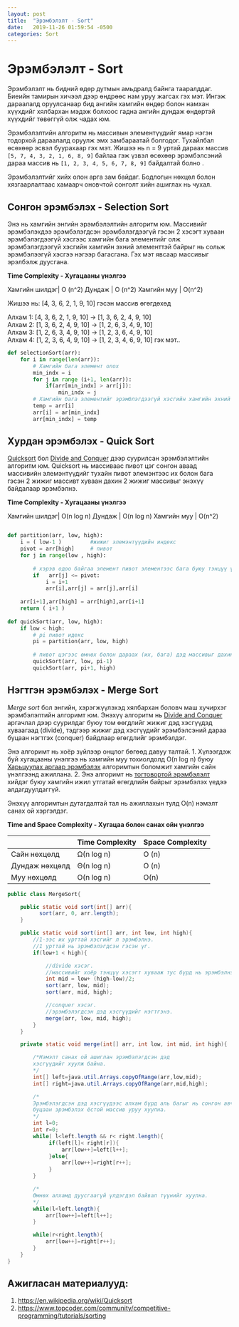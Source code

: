 ```yaml
---
layout: post
title:  "Эрэмбэлэлт - Sort"
date:   2019-11-26 01:59:54 -0500
categories: Sort
---
```

# **Эрэмбэлэлт - Sort**

Эрэмбэлэлт нь бидний өдөр дутмын амьдралд байнга тааралддаг. Биеийн тамирын хичээл дээр өндрөөс нам уруу жагсах гэх мэт. Ингэж дараалалд оруулсанаар бид ангийн хамгийн өндөр болон намхан хүүхдийг хялбархан мэдэж болхоос гадна ангийн дундаж өндөртэй хүүхдийг төвөггүй олж чадах юм.

Эрэмбэлэлтийн алгоритм нь массивын элементүүдийг ямар нэгэн тодорхой дараалалд оруулж эмх замбараатай болгодог. Тухайлбал өсөхөөр эсвэл буурахаар гэх мэт. Жишээ нь n = 9  уртай дараах массив  `[5, 7, 4, 3, 2, 1, 6, 8, 9]` байлаа гэж үзвэл өсөхөөр эрэмбэлсэний дараа массив нь `[1, 2, 3, 4, 5, 6, 7, 8, 9]` байдалтай болно . 

Эрэмбэлэлтийг хийх олон арга зам байдаг. Бодлогын нөхцөл болон хязгаарлалтаас хамаарч оновчтой сонголт хийн ашиглах нь чухал. 

## **Сонгон эрэмбэлэх - Selection Sort**

Энэ нь хамгийн энгийн эрэмбэлэлтийн алгоритм юм. Массивийг эрэмбэлэхдээ эрэмбэлэгдсэн эрэмбэлэгдээгүй гэсэн 2 хэсэгт хуваан эрэмбэлэгдээгүй хэсгээс хамгийн бага элементийг олж эрэмбэлэгдээгүй хэсгийн хамгийн эхний элементтэй байрыг нь сольж эрэмбэлээгүй хэсгээ нэгээр багасгана. Гэх мэт явсаар массивыг эрэлбэлж дуусгана. 

**Time Complexity -  Хугацааны үнэлгээ**

Хамгийн шилдэг| O (n^2)
Дундаж | O (n^2)
Хамгийн муу | O(n^2)

Жишээ нь: [4, 3, 6, 2, 1, 9, 10] гэсэн массив өгөгдөхөд

Алхам 1: [4, 3, 6, 2, 1, 9, 10] -> [1, 3, 6, 2, 4, 9, 10]\
Алхам 2: [1, 3, 6, 2, 4, 9, 10] -> [1, 2, 6, 3, 4, 9, 10]\
Алхам 3: [1, 2, 6, 3, 4, 9, 10] -> [1, 2, 3, 6, 4, 9, 10]\
Алхам 4: [1, 2, 3, 6, 4, 9, 10] -> [1, 2, 3, 4, 6, 9, 10] гэх мэт.. 


```python
def selectionSort(arr): 
    for i in range(len(arr)):
        # Хамгийн бага элемент олох
    	min_indx = i
    	for j in range (i+1, len(arr)):
    		if(arr[min_indx] > arr[j]):
    			min_indx = j
        # Хамгийн бага элементийг эрэмблэгдээгүй хэсгийн хамгийн эхний элементтэй байрыг солино
    	temp = arr[i]
    	arr[i] = ar[min_indx]
    	arr[min_indx] = temp
```

## **Хурдан эрэмбэлэх - Quick Sort**

[Quicksort][Quicksort] бол [Divide and Conquer][Divide and Conquer] дээр суурилсан эрэмбэлэлтийн алгоритм юм.  Quicksort нь массиваас пивот цэг сонгон аваад массивийн элемэнтүүдийг тухайн пивот элемэнтээс их болон бага гэсэн 2 жижиг массивт хуваан дахин 2 жижиг массивыг энэхүү байдалаар эрэмбэлнэ. 

**Time Complexity -  Хугацааны үнэлгээ**

Хамгийн шилдэг| O(n log n)
Дундаж | O(n log n)
Хамгийн муу | O(n^2)

```python

def partition(arr, low, high): 
    i = ( low-1 )         #жижиг элемэнтүүдийн индекс
    pivot = arr[high]     # пивот 
    for j in range(low , high): 
  
        # хэрэв одоо байгаа элемент пивот элементээс бага буюу тэнцүү үед
        if   arr[j] <= pivot: 
            i = i+1 
            arr[i],arr[j] = arr[j],arr[i] 
  
    arr[i+1],arr[high] = arr[high],arr[i+1] 
    return ( i+1 ) 
  
def quickSort(arr, low, high): 
    if low < high: 
        # pi пивот идекс 
        pi = partition(arr, low, high) 
 
        # пивот цэгээс өмнөх болон дараах (их, бага) дэд массивыг дахин эрэмбэлэх
        quickSort(arr, low, pi-1) 
        quickSort(arr, pi+1, high) 
```

## **Нэгтгэн эрэмбэлэх - Merge Sort**
*Merge sort* бол энгийн, хэрэгжүүлэхэд хялбархан боловч маш хучирхэг эрэмбэлэлтийн алгоримт юм. Энэхүү алгоритм нь [Divide and Conquer][Divide and Conquer] аргачлал дээр суурилдаг буюу том өөгдлийг жижиг дэд хэсгүүдэд хуваагаад (divide), тэдгээр жижиг дэд хэсгүүдийг эрэмбэлсэний дараа буцаан нэгтгэх (conquer) байдлаар өгөгдлийг эрэмбэлдэг. 

Энэ алгоримт нь хоёр зүйлээр онцлог бөгөөд давуу талтай. 1. Хүлээгдэж буй хугацааны үнэлгээ нь хамгийн муу тохиолдолд O(n log n) буюу [Харьцуулах аргаар эрэмбэлэх](https://en.wikipedia.org/wiki/Comparison_sort) алгоримтын боломжит хамгийн сайн үнэлгээнд ажиллана. 2. Энэ алгоримт нь [тогтовортой эрэмбэлэлт](https://en.wikipedia.org/wiki/Sorting_algorithm#Stability) хийдэг буюу хамгийн ижил утгатай өгөгдлийн байрыг эрэмбэлэх үедээ алдагдуулдаггүй. 

Энэхүү алгоримтын дутагдалтай тал нь ажиллахын тулд O(n) нэмэлт санах ой хэргэлдэг.

**Time and Space Complexity -  Хугацаа болон санах ойн үнэлгээ**

|   | Time Complexity  | Space Complexity  |
|---|---|---|
| Сайн нөхцөлд  | Ω(n log n)  |  O (n) |
| Дундаж нөхцөлд | Θ(n log n)  | O (n) |
| Муу нөхцөлд  |  O(n log n) |  O(n) |


```java
public class MergeSort{

    public static void sort(int[] arr){
          sort(arr, 0, arr.length);
    }

    public static void sort(int[] arr, int low, int high){
        //1-ээс их урттай хэсгийг л эрэмбэлнэ.
        //1 урттай нь эрэмбэлэгдсэн гэсэн үг.
        if(low+1 < high){

            //divide хэсэг. 
            //массивийг хоёр тэнцүү хэсэгт хувааж тус бүрд нь эрэмбэлнэ.
            int mid = low+ (high-low)/2;
            sort(arr, low, mid);
            sort(arr, mid, high);

            //conquer хэсэг.
            //эрэмбэлэгдсэн дэд хэсгүүдийг нэгтгэнэ.
            merge(arr, low, mid, high);
        }
    }

    private static void merge(int[] arr, int low, int mid, int high){

        /*Нэмэлт санах ой ашиглан эрэмбэлэгдсэн дэд
        хэсгүүдийг хуулж байна.
        */
        int[] left=java.util.Arrays.copyOfRange(arr,low,mid);
        int[] right=java.util.Arrays.copyOfRange(arr,mid,high);

        /*
        Эрэмбэлэгдсэн дэд хэсгүүдээс алхам бүрд аль багыг нь сонгон авч
        буцаан эрэмбэлэх ёстой массив уруу хуулна.
        */
        int l=0;
        int r=0;
        while( l<left.length && r< right.length){
             if(left[l]< right[r]){
                 arr[low++]=left[l++];
             }else{
                 arr[low++]=right[r++];
             }
        }

        /*
        Өмнөх алхамд дуусгаагүй үлдэгдэл байвал түүнийг хуулна.
        */
        while(l<left.length){
            arr[low++]=left[l++];
        }

        while(r<right.length){
            arr[low++]=right[r++];
        }
    }
}

```


## **Ажигласан материалууд:**
1. https://en.wikipedia.org/wiki/Quicksort
2. https://www.topcoder.com/community/competitive-programming/tutorials/sorting

[Quicksort]: https://en.wikipedia.org/wiki/Quicksort
[Divide and Conquer]: https://en.wikipedia.org/wiki/Divide-and-conquer_algorithm

